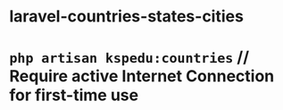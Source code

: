 # laravel-countries-states-cities

# `php artisan kspedu:countries` // Require active Internet Connection for first-time use
